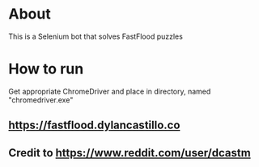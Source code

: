 ﻿# About
This is a Selenium bot that solves FastFlood puzzles

# How to run

Get appropriate ChromeDriver and place in directory, named "chromedriver.exe"

## https://fastflood.dylancastillo.co
## Credit to https://www.reddit.com/user/dcastm